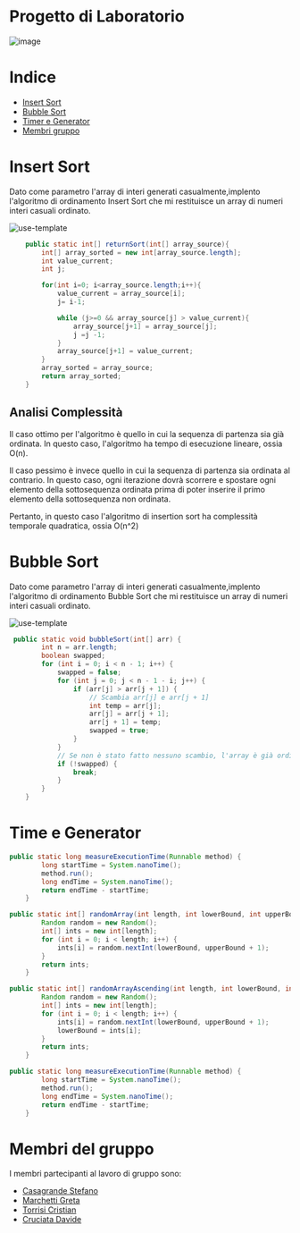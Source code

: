 # Progetto di Laboratorio
![image](https://github.com/CristianTorrisi/Progetto-Sort/assets/146428019/c9232478-220d-463a-9ce5-99cb3b9bd84e)
# Indice
- [Insert Sort](#Insert-Sort)
- [Bubble Sort](#Bubble-Sort)
- [Timer e Generator](#Time-e-Generator)
- [Membri gruppo](#Membri-del-gruppo)



# Insert Sort 
Dato come parametro l'array di interi generati casualmente,implento l'algoritmo di ordinamento Insert Sort che mi restituisce un array di numeri interi casuali ordinato. 

  ![use-template](https://github.com/CristianTorrisi/Progetto-Sort/assets/146428019/c0b0e6a4-bcd6-488d-b34e-8fca374e3c0a)
```java
    public static int[] returnSort(int[] array_source){
        int[] array_sorted = new int[array_source.length];
        int value_current;
        int j;

        for(int i=0; i<array_source.length;i++){
            value_current = array_source[i];
            j= i-1;

            while (j>=0 && array_source[j] > value_current){
                array_source[j+1] = array_source[j];
                j =j -1;
            }
            array_source[j+1] = value_current;
        }
        array_sorted = array_source;
        return array_sorted;
    }
```
## Analisi Complessità
Il  caso ottimo  per l'algoritmo è quello in cui la sequenza di partenza sia già ordinata. In questo caso, l'algoritmo ha tempo di esecuzione lineare, ossia 
O(n).

Il caso pessimo è invece quello in cui la sequenza di partenza sia ordinata al contrario. In questo caso, ogni iterazione dovrà scorrere e spostare ogni elemento della sottosequenza ordinata prima di poter inserire il primo elemento della sottosequenza non ordinata. 

Pertanto, in questo caso l'algoritmo di insertion sort ha complessità temporale quadratica, ossia O(n^2)


# Bubble Sort 
Dato come parametro l'array di interi generati casualmente,implento l'algoritmo di ordinamento Bubble Sort che mi restituisce un array di numeri interi casuali ordinato. 

 ![use-template](https://github.com/CristianTorrisi/Progetto-Sort/assets/146428019/fab1980e-6df4-4196-99a8-feff459e9e8b)
 
```java
 public static void bubbleSort(int[] arr) {
        int n = arr.length;
        boolean swapped;
        for (int i = 0; i < n - 1; i++) {
            swapped = false;
            for (int j = 0; j < n - 1 - i; j++) {
                if (arr[j] > arr[j + 1]) {
                    // Scambia arr[j] e arr[j + 1]
                    int temp = arr[j];
                    arr[j] = arr[j + 1];
                    arr[j + 1] = temp;
                    swapped = true;
                }
            }
            // Se non è stato fatto nessuno scambio, l'array è già ordinato
            if (!swapped) {
                break;
            }
        }
    }
```
# Time e Generator
```java
public static long measureExecutionTime(Runnable method) {
        long startTime = System.nanoTime();
        method.run();
        long endTime = System.nanoTime();
        return endTime - startTime;
    }
```
```java
public static int[] randomArray(int length, int lowerBound, int upperBound) {
        Random random = new Random();
        int[] ints = new int[length];
        for (int i = 0; i < length; i++) {
            ints[i] = random.nextInt(lowerBound, upperBound + 1);
        }
        return ints;
    }
```
```java
public static int[] randomArrayAscending(int length, int lowerBound, int upperBound) {
        Random random = new Random();
        int[] ints = new int[length];
        for (int i = 0; i < length; i++) {
            ints[i] = random.nextInt(lowerBound, upperBound + 1);
            lowerBound = ints[i];
        }
        return ints;
    }
```
```java
public static long measureExecutionTime(Runnable method) {
        long startTime = System.nanoTime();
        method.run();
        long endTime = System.nanoTime();
        return endTime - startTime;
    }
```
# Membri del gruppo
I membri partecipanti al lavoro di gruppo sono:  
- [Casagrande Stefano](https://github.com/csgs104)
- [Marchetti Greta](https://github.com/gmarchettiuni)
- [Torrisi Cristian](https://github.com/CristianTorrisi)
- [Cruciata Davide]()



